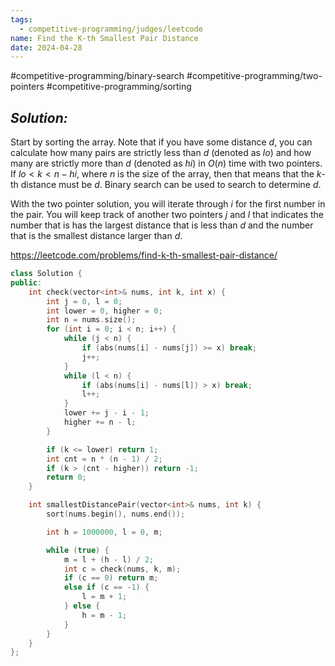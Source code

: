```yaml
---
tags:
  - competitive-programming/judges/leetcode
name: Find the K-th Smallest Pair Distance
date: 2024-04-28
---
```

#competitive-programming/binary-search #competitive-programming/two-pointers #competitive-programming/sorting 
## _Solution:_
Start by sorting the array. Note that if you have some distance $d$, you can calculate how many pairs are strictly less than $d$ (denoted as $lo$) and how many are strictly more than $d$ (denoted as $hi$) in $O(n)$ time with two pointers. If $lo<k<n-hi$, where $n$ is the size of the array, then that means that the $k$-th distance must be $d$. Binary search can be used to search to determine $d$.

With the two pointer solution, you will iterate through $i$ for the first number in the pair. You will keep track of another two pointers $j$ and $l$ that indicates the number that is has the largest distance that is less than $d$ and the number that is the smallest distance larger than $d$.

https://leetcode.com/problems/find-k-th-smallest-pair-distance/
```cpp
class Solution {
public:
    int check(vector<int>& nums, int k, int x) {
        int j = 0, l = 0;
        int lower = 0, higher = 0;
        int n = nums.size();
        for (int i = 0; i < n; i++) {
            while (j < n) {
                if (abs(nums[i] - nums[j]) >= x) break;
                j++;
            }
            while (l < n) {
                if (abs(nums[i] - nums[l]) > x) break;
                l++;
            }
            lower += j - i - 1;
            higher += n - l;
        }

        if (k <= lower) return 1;
        int cnt = n * (n - 1) / 2;
        if (k > (cnt - higher)) return -1;
        return 0;
    }

    int smallestDistancePair(vector<int>& nums, int k) {
        sort(nums.begin(), nums.end());

        int h = 1000000, l = 0, m;

        while (true) {
            m = l + (h - l) / 2;
            int c = check(nums, k, m);
            if (c == 0) return m;
            else if (c == -1) {
                l = m + 1;
            } else {
                h = m - 1;
            }
        }
    }
};
```